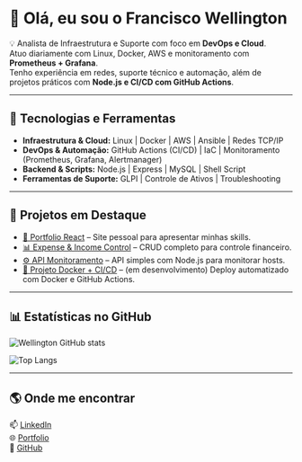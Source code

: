 # 👋 Olá, eu sou o Francisco Wellington  

💡 Analista de Infraestrutura e Suporte com foco em **DevOps e Cloud**.  
Atuo diariamente com Linux, Docker, AWS e monitoramento com **Prometheus + Grafana**.  
Tenho experiência em redes, suporte técnico e automação, além de projetos práticos com **Node.js e CI/CD com GitHub Actions**.  

---

## 🚀 Tecnologias e Ferramentas

- **Infraestrutura & Cloud:** Linux | Docker | AWS | Ansible | Redes TCP/IP  
- **DevOps & Automação:** GitHub Actions (CI/CD) | IaC | Monitoramento (Prometheus, Grafana, Alertmanager)  
- **Backend & Scripts:** Node.js | Express | MySQL | Shell Script  
- **Ferramentas de Suporte:** GLPI | Controle de Ativos | Troubleshooting  

---

## 📌 Projetos em Destaque
- [🔗 Portfolio React](https://github.com/WellingtonSilva12/portfolio-react) – Site pessoal para apresentar minhas skills.  
- [📊 Expense & Income Control](https://github.com/WellingtonSilva12/expense-and-income-control) – CRUD completo para controle financeiro.  
- [⚙️ API Monitoramento](https://github.com/WellingtonSilva12/task-reactjs) – API simples com Node.js para monitorar hosts.  
- [🐳 Projeto Docker + CI/CD]() – (em desenvolvimento) Deploy automatizado com Docker e GitHub Actions.  

---

## 📊 Estatísticas no GitHub
![Wellington GitHub stats](https://github-readme-stats.vercel.app/api?username=WellingtonSilva12&show_icons=true&theme=tokyonight)  

![Top Langs](https://github-readme-stats.vercel.app/api/top-langs/?username=WellingtonSilva12&layout=compact&theme=tokyonight)  

---

## 🌎 Onde me encontrar
📫 [LinkedIn](https://www.linkedin.com/in/francisco-wellington)  
🌐 [Portfolio](https://jazzy-granita-35f5d7.netlify.app/)  
🐙 [GitHub](https://github.com/WellingtonSilva12)  
